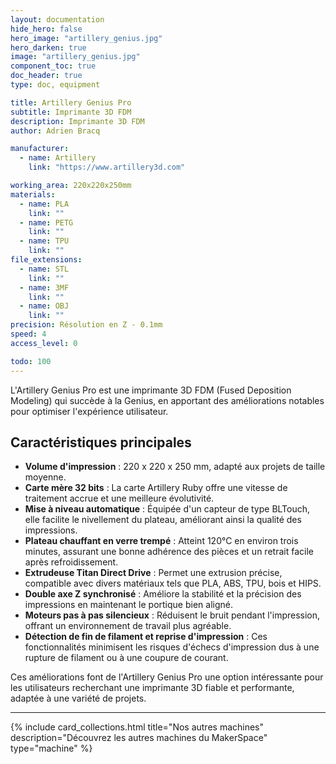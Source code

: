 ```yaml
---
layout: documentation
hide_hero: false
hero_image: "artillery_genius.jpg"
hero_darken: true
image: "artillery_genius.jpg"
component_toc: true
doc_header: true
type: doc, equipment

title: Artillery Genius Pro
subtitle: Imprimante 3D FDM
description: Imprimante 3D FDM
author: Adrien Bracq

manufacturer:
  - name: Artillery
    link: "https://www.artillery3d.com"

working_area: 220x220x250mm
materials:
  - name: PLA
    link: ""
  - name: PETG
    link: ""
  - name: TPU
    link: ""
file_extensions:
  - name: STL
    link: ""
  - name: 3MF
    link: ""
  - name: OBJ
    link: ""
precision: Résolution en Z - 0.1mm
speed: 4
access_level: 0

todo: 100
---
```


L'Artillery Genius Pro est une imprimante 3D FDM (Fused Deposition Modeling) qui succède à la Genius, en apportant des améliorations notables pour optimiser l'expérience utilisateur.

## Caractéristiques principales

- **Volume d'impression** : 220 x 220 x 250 mm, adapté aux projets de taille moyenne.
- **Carte mère 32 bits** : La carte Artillery Ruby offre une vitesse de traitement accrue et une meilleure évolutivité.
- **Mise à niveau automatique** : Équipée d'un capteur de type BLTouch, elle facilite le nivellement du plateau, améliorant ainsi la qualité des impressions.
- **Plateau chauffant en verre trempé** : Atteint 120°C en environ trois minutes, assurant une bonne adhérence des pièces et un retrait facile après refroidissement.
- **Extrudeuse Titan Direct Drive** : Permet une extrusion précise, compatible avec divers matériaux tels que PLA, ABS, TPU, bois et HIPS.
- **Double axe Z synchronisé** : Améliore la stabilité et la précision des impressions en maintenant le portique bien aligné.
- **Moteurs pas à pas silencieux** : Réduisent le bruit pendant l'impression, offrant un environnement de travail plus agréable.
- **Détection de fin de filament et reprise d'impression** : Ces fonctionnalités minimisent les risques d'échecs d'impression dus à une rupture de filament ou à une coupure de courant.

Ces améliorations font de l'Artillery Genius Pro une option intéressante pour les utilisateurs recherchant une imprimante 3D fiable et performante, adaptée à une variété de projets.


---

{%
  include card_collections.html
  title="Nos autres machines"
  description="Découvrez les autres machines du MakerSpace"
  type="machine"
%}
